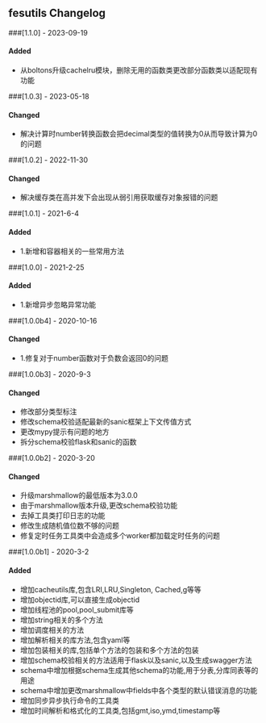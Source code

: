 ## fesutils Changelog

###[1.1.0] - 2023-09-19

#### Added 
- 从boltons升级cachelru模块，删除无用的函数类更改部分函数类以适配现有功能


###[1.0.3] - 2023-05-18

#### Changed 
- 解决计算时number转换函数会把decimal类型的值转换为0从而导致计算为0的问题


###[1.0.2] - 2022-11-30

#### Changed 
- 解决缓存类在高并发下会出现从弱引用获取缓存对象报错的问题


###[1.0.1] - 2021-6-4

#### Added 
- 1.新增和容器相关的一些常用方法


###[1.0.0] - 2021-2-25

#### Added 
- 1.新增异步忽略异常功能

###[1.0.0b4] - 2020-10-16

#### Changed 
- 1.修复对于number函数对于负数会返回0的问题


###[1.0.0b3] - 2020-9-3

#### Changed
- 修改部分类型标注
- 修改schema校验适配最新的sanic框架上下文传值方式
- 更改mypy提示有问题的地方
- 拆分schema校验flask和sanic的函数


###[1.0.0b2] - 2020-3-20

#### Changed
- 升级marshmallow的最低版本为3.0.0
- 由于marshmallow版本升级,更改schema校验功能
- 去掉工具类打印日志的功能
- 修改生成随机值位数不够的问题
- 修复定时任务工具类中会造成多个worker都加载定时任务的问题

###[1.0.0b1] - 2020-3-2

#### Added
- 增加cacheutils库,包含LRI,LRU,Singleton, Cached,g等等
- 增加objectid库,可以直接生成objectid
- 增加线程池的pool,pool_submit库等
- 增加string相关的多个方法
- 增加调度相关的方法
- 增加解析相关的库方法,包含yaml等
- 增加包装相关的库,包括单个方法的包装和多个方法的包装
- 增加schema校验相关的方法适用于flask以及sanic,以及生成swagger方法
- schema中增加根据schema生成其他schema的功能,用于分表,分库同表等的用途
- schema中增加更改marshmallow中fields中各个类型的默认错误消息的功能
- 增加同步异步执行命令的工具类
- 增加时间解析和格式化的工具类,包括gmt,iso,ymd,timestamp等
